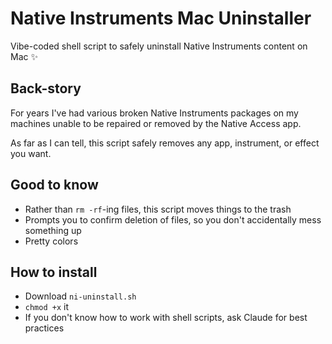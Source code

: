 # Native Instruments Mac Uninstaller

Vibe-coded shell script to safely uninstall Native Instruments content on Mac ✨

## Back-story

For years I've had various broken Native Instruments packages on my machines unable to be repaired or removed by the Native Access app.

As far as I can tell, this script safely removes any app, instrument, or effect you want.

## Good to know

- Rather than `rm -rf`-ing files, this script moves things to the trash
- Prompts you to confirm deletion of files, so you don't accidentally mess something up
- Pretty colors

## How to install

- Download `ni-uninstall.sh`
- `chmod +x` it
- If you don't know how to work with shell scripts, ask Claude for best practices
